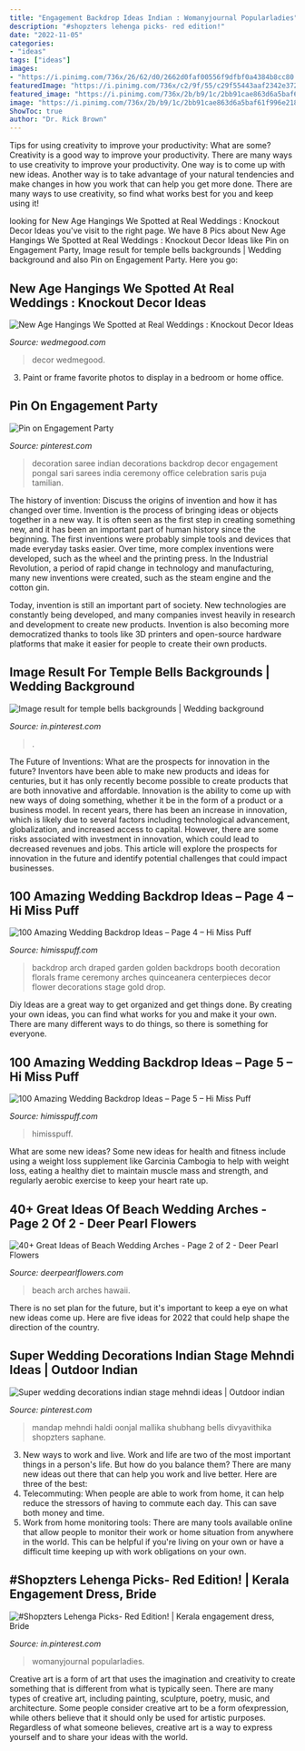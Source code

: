 ```yaml
---
title: "Engagement Backdrop Ideas Indian : Womanyjournal Popularladies"
description: "#shopzters lehenga picks- red edition!"
date: "2022-11-05"
categories:
- "ideas"
tags: ["ideas"]
images:
- "https://i.pinimg.com/736x/26/62/d0/2662d0faf00556f9dfbf0a4384b8cc80.jpg"
featuredImage: "https://i.pinimg.com/736x/c2/9f/55/c29f55443aaf2342e3728178711594a4.jpg"
featured_image: "https://i.pinimg.com/736x/2b/b9/1c/2bb91cae863d6a5baf61f996e21869e4--indian-decoration-saris.jpg"
image: "https://i.pinimg.com/736x/2b/b9/1c/2bb91cae863d6a5baf61f996e21869e4--indian-decoration-saris.jpg"
ShowToc: true
author: "Dr. Rick Brown"
---
```



Tips for using creativity to improve your productivity: What are some?
Creativity is a good way to improve your productivity. There are many ways to use creativity to improve your productivity. One way is to come up with new ideas. Another way is to take advantage of your natural tendencies and make changes in how you work that can help you get more done. There are many ways to use creativity, so find what works best for you and keep using it!

	

		
looking for New Age Hangings We Spotted at Real Weddings : Knockout Decor Ideas you've visit to the right page. We have 8 Pics about New Age Hangings We Spotted at Real Weddings : Knockout Decor Ideas like Pin on Engagement Party, Image result for temple bells backgrounds | Wedding background and also Pin on Engagement Party. Here you go:
		
    
## New Age Hangings We Spotted At Real Weddings : Knockout Decor Ideas

<img loading=lazy src="https://images.wedmegood.com/wp-content/uploads/2017/10/1498215521_AU_172_copy-660x990.jpg" onerror="this.onerror=null;this.src='https://tse3.mm.bing.net/th?id=OIP.l0vRX74Eg8JX-NFjm8tq9AHaLH&amp;pid=15.1';" alt="New Age Hangings We Spotted at Real Weddings : Knockout Decor Ideas">

_Source: wedmegood.com_

>decor wedmegood. 

	

3. Paint or frame favorite photos to display in a bedroom or home office.

    
## Pin On Engagement Party

<img loading=lazy src="https://i.pinimg.com/736x/2b/b9/1c/2bb91cae863d6a5baf61f996e21869e4--indian-decoration-saris.jpg" onerror="this.onerror=null;this.src='https://tse3.mm.bing.net/th?id=OIP.seMmIW1D_V65lHtmhNgfkAHaJ3&amp;pid=15.1';" alt="Pin on Engagement Party">

_Source: pinterest.com_

>decoration saree indian decorations backdrop decor engagement pongal sari sarees india ceremony office celebration saris puja tamilian. 

	

The history of invention: Discuss the origins of invention and how it has changed over time.
Invention is the process of bringing ideas or objects together in a new way. It is often seen as the first step in creating something new, and it has been an important part of human history since the beginning.
The first inventions were probably simple tools and devices that made everyday tasks easier. Over time, more complex inventions were developed, such as the wheel and the printing press. In the Industrial Revolution, a period of rapid change in technology and manufacturing, many new inventions were created, such as the steam engine and the cotton gin.

Today, invention is still an important part of society. New technologies are constantly being developed, and many companies invest heavily in research and development to create new products. Invention is also becoming more democratized thanks to tools like 3D printers and open-source hardware platforms that make it easier for people to create their own products.

    
## Image Result For Temple Bells Backgrounds | Wedding Background

<img loading=lazy src="https://i.pinimg.com/736x/c2/9f/55/c29f55443aaf2342e3728178711594a4.jpg" onerror="this.onerror=null;this.src='https://tse2.mm.bing.net/th?id=OIP.PU5KbNMQlFMW9zJzDsnraQHaEK&amp;pid=15.1';" alt="Image result for temple bells backgrounds | Wedding background">

_Source: in.pinterest.com_

>. 

	

The Future of Inventions: What are the prospects for innovation in the future?
Inventors have been able to make new products and ideas for centuries, but it has only recently become possible to create products that are both innovative and affordable. Innovation is the ability to come up with new ways of doing something, whether it be in the form of a product or a business model. In recent years, there has been an increase in innovation, which is likely due to several factors including technological advancement, globalization, and increased access to capital. However, there are some risks associated with investment in innovation, which could lead to decreased revenues and jobs. This article will explore the prospects for innovation in the future and identify potential challenges that could impact businesses.

    
## 100 Amazing Wedding Backdrop Ideas – Page 4 – Hi Miss Puff

<img loading=lazy src="http://www.himisspuff.com/wp-content/uploads/2016/06/Golden-Wedding-Arch-Draped-With-Florals.jpg" onerror="this.onerror=null;this.src='https://tse2.mm.bing.net/th?id=OIP.Ep_gnAdsHxrBPINMEGpNdAHaLG&amp;pid=15.1';" alt="100 Amazing Wedding Backdrop Ideas – Page 4 – Hi Miss Puff">

_Source: himisspuff.com_

>backdrop arch draped garden golden backdrops booth decoration florals frame ceremony arches quinceanera centerpieces decor flower decorations stage gold drop. 

	

Diy Ideas are a great way to get organized and get things done. By creating your own ideas, you can find what works for you and make it your own. There are many different ways to do things, so there is something for everyone.

    
## 100 Amazing Wedding Backdrop Ideas – Page 5 – Hi Miss Puff

<img loading=lazy src="https://www.himisspuff.com/wp-content/uploads/2016/06/indoor-wedding-reception-backdrop-e1577067630256.jpg" onerror="this.onerror=null;this.src='https://tse2.mm.bing.net/th?id=OIP.I4xSCMkI7cOpzWVAgeYlCAHaLH&amp;pid=15.1';" alt="100 Amazing Wedding Backdrop Ideas – Page 5 – Hi Miss Puff">

_Source: himisspuff.com_

>himisspuff. 

	

What are some new ideas?
Some new ideas for health and fitness include using a weight loss supplement like Garcinia Cambogia to help with weight loss, eating a healthy diet to maintain muscle mass and strength, and regularly aerobic exercise to keep your heart rate up.

    
## 40+ Great Ideas Of Beach Wedding Arches - Page 2 Of 2 - Deer Pearl Flowers

<img loading=lazy src="https://www.deerpearlflowers.com/wp-content/uploads/2015/07/Hawaii-beach-wedding-arch.jpg" onerror="this.onerror=null;this.src='https://tse4.mm.bing.net/th?id=OIP.dCbBdPVpBnI_JNzV1yxprwHaLe&amp;pid=15.1';" alt="40+ Great Ideas of Beach Wedding Arches - Page 2 of 2 - Deer Pearl Flowers">

_Source: deerpearlflowers.com_

>beach arch arches hawaii. 

	

There is no set plan for the future, but it's important to keep a eye on what new ideas come up. Here are five ideas for 2022 that could help shape the direction of the country.

    
## Super Wedding Decorations Indian Stage Mehndi Ideas | Outdoor Indian

<img loading=lazy src="https://i.pinimg.com/736x/26/62/d0/2662d0faf00556f9dfbf0a4384b8cc80.jpg" onerror="this.onerror=null;this.src='https://tse2.mm.bing.net/th?id=OIP.EIY8QRWBpnEmDXtIMTdeVgAAAA&amp;pid=15.1';" alt="Super wedding decorations indian stage mehndi ideas | Outdoor indian">

_Source: pinterest.com_

>mandap mehndi haldi oonjal mallika shubhang bells divyavithika shopzters saphane. 

	

3. New ways to work and live.
Work and life are two of the most important things in a person's life. But how do you balance them? There are many new ideas out there that can help you work and live better. Here are three of the best: 
1. Telecommuting: When people are able to work from home, it can help reduce the stressors of having to commute each day. This can save both money and time. 
2. Work from home monitoring tools: There are many tools available online that allow people to monitor their work or home situation from anywhere in the world. This can be helpful if you're living on your own or have a difficult time keeping up with work obligations on your own. 

    
## #Shopzters Lehenga Picks- Red Edition! | Kerala Engagement Dress, Bride

<img loading=lazy src="https://i.pinimg.com/736x/21/91/81/219181879de0ff14bbb8e7ca548a410e.jpg" onerror="this.onerror=null;this.src='https://tse4.mm.bing.net/th?id=OIP.0JMC1DBz7hVBcKQMky4_mQHaLH&amp;pid=15.1';" alt="#Shopzters Lehenga Picks- Red Edition! | Kerala engagement dress, Bride">

_Source: in.pinterest.com_

>womanyjournal popularladies. 

	

Creative art is a form of art that uses the imagination and creativity to create something that is different from what is typically seen. There are many types of creative art, including painting, sculpture, poetry, music, and architecture. Some people consider creative art to be a form ofexpression, while others believe that it should only be used for artistic purposes. Regardless of what someone believes, creative art is a way to express yourself and to share your ideas with the world.

